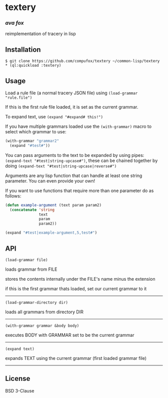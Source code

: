 # textery
### _ava fox_

reimplementation of tracery in lisp

## Installation

```shell
$ git clone https://github.com/compufox/textery ~/common-lisp/textery
* (ql:quickload :textery)
```

## Usage

Load a rule file (a normal tracery JSON file) using `(load-grammar "rule.file")`

If this is the first rule file loaded, it is set as the current grammar. 

To expand text, use `(expand "#expand# this!")`

If you have multiple grammars loaded use the `(with-grammar)` macro to select which grammar to use:

```lisp
(with-grammar "grammar2"
  (expand "#test#"))
```

You can pass arguments to the text to be expanded by using pipes: `(expand-text "#test|string-upcase#")`, these can be chained together by doing `(expand-text "#test|string-upcase|reverse#")`

Arguments are any lisp function that can handle at least one string parameter. You can even provide your own!

If you want to use functions that require more than one parameter do as follows:

```lisp
(defun example-argument (text param param2)
  (concatenate 'string
			   text
			   param
			   param2))

(expand "#test|example-argument,5,test#")
```

## API

`(load-grammar file)`

loads grammar from FILE

stores the contents internally under the FILE's name minus the extension

if this is the first grammar thats loaded, set our current grammar to it

---

`(load-grammar-directory dir)`

loads all grammars from directory DIR


---

`(with-grammar grammar &body body)`

executes BODY with GRAMMAR set to be the current grammar

---

`(expand text)`

expands TEXT using the current grammar (first loaded grammar file)

---


## License

BSD 3-Clause


